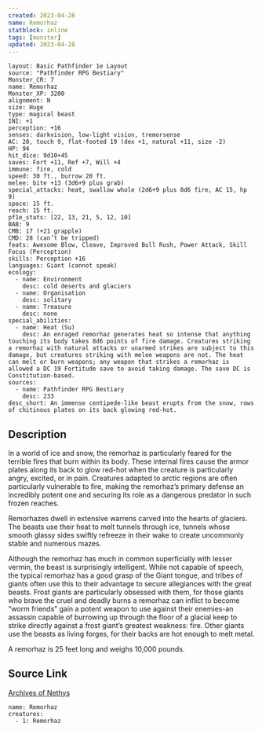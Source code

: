 ```yaml
---
created: 2023-04-28
name: Remorhaz
statblock: inline
tags: [monster]
updated: 2023-04-28
---
```

```statblock
layout: Basic Pathfinder 1e Layout
source: "Pathfinder RPG Bestiary"
Monster_CR: 7
name: Remorhaz
Monster_XP: 3200
alignment: N
size: Huge
type: magical beast
INI: +1
perception: +16
senses: darkvision, low-light vision, tremorsense
AC: 20, touch 9, flat-footed 19 (dex +1, natural +11, size -2)
HP: 94
hit_dice: 9d10+45
saves: Fort +11, Ref +7, Will +4
immune: fire, cold
speed: 30 ft., burrow 20 ft.
melee: bite +13 (3d6+9 plus grab)
special_attacks: heat, swallow whole (2d6+9 plus 8d6 fire, AC 15, hp 9)
space: 15 ft.
reach: 15 ft.
pf1e_stats: [22, 13, 21, 5, 12, 10]
BAB: 9
CMB: 17 (+21 grapple)
CMD: 28 (can’t be tripped)
feats: Awesome Blow, Cleave, Improved Bull Rush, Power Attack, Skill Focus (Perception)
skills: Perception +16
languages: Giant (cannot speak)
ecology:
  - name: Environment
    desc: cold deserts and glaciers
  - name: Organisation
    desc: solitary
  - name: Treasure
    desc: none
special_abilities:
  - name: Heat (Su)
    desc: An enraged remorhaz generates heat so intense that anything touching its body takes 8d6 points of fire damage. Creatures striking a remorhaz with natural attacks or unarmed strikes are subject to this damage, but creatures striking with melee weapons are not. The heat can melt or burn weapons; any weapon that strikes a remorhaz is allowed a DC 19 Fortitude save to avoid taking damage. The save DC is Constitution-based.
sources:
  - name: Pathfinder RPG Bestiary
    desc: 233
desc_short: An immense centipede-like beast erupts from the snow, rows of chitinous plates on its back glowing red-hot.
```
## Description
In a world of ice and snow, the remorhaz is particularly feared for the terrible fires that burn within its body. These internal fires cause the armor plates along its back to glow red-hot when the creature is particularly angry, excited, or in pain. Creatures adapted to arctic regions are often particularly vulnerable to fire, making the remorhaz’s primary defense an incredibly potent one and securing its role as a dangerous predator in such frozen reaches.

Remorhazes dwell in extensive warrens carved into the hearts of glaciers. The beasts use their heat to melt tunnels through ice, tunnels whose smooth glassy sides swiftly refreeze in their wake to create uncommonly stable and numerous mazes.

Although the remorhaz has much in common superficially with lesser vermin, the beast is surprisingly intelligent. While not capable of speech, the typical remorhaz has a good grasp of the Giant tongue, and tribes of giants often use this to their advantage to secure allegiances with the great beasts. Frost giants are particularly obsessed with them, for those giants who brave the cruel and deadly burns a remorhaz can inflict to become “worm friends” gain a potent weapon to use against their enemies-an assassin capable of burrowing up through the floor of a glacial keep to strike directly against a frost giant’s greatest weakness: fire. Other giants use the beasts as living forges, for their backs are hot enough to melt metal.

A remorhaz is 25 feet long and weighs 10,000 pounds.
## Source Link
[Archives of Nethys](https://aonprd.com/MonsterDisplay.aspx?ItemName=Remorhaz)
```encounter-table
name: Remorhaz
creatures:
  - 1: Remorhaz
```
